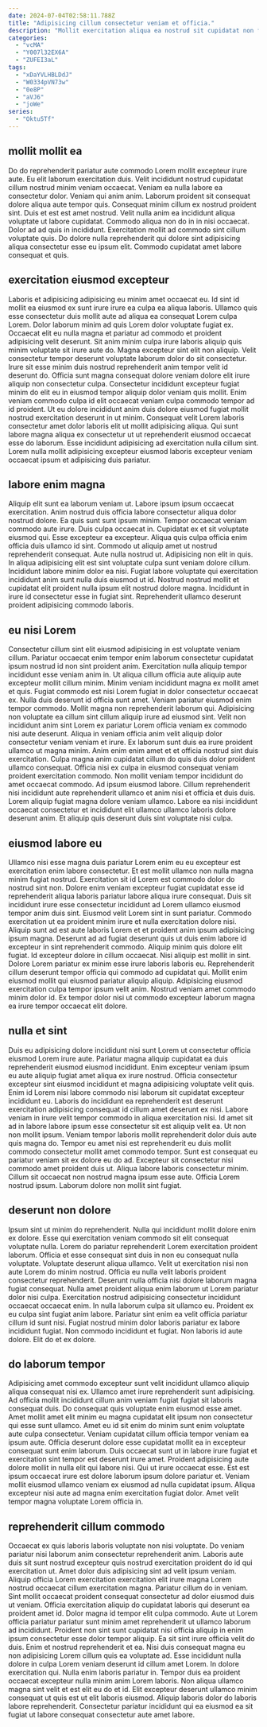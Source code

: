 ```yaml
---
date: 2024-07-04T02:58:11.788Z
title: "Adipisicing cillum consectetur veniam et officia."
description: "Mollit exercitation aliqua ea nostrud sit cupidatat non fugiat enim elit do. Nostrud culpa elit ad dolore aliqua deserunt veniam fugiat ad irure ad do sunt magna."
categories:
  - "vcMA"
  - "Y007l32EX6A"
  - "ZUFEI3aL"
tags:
  - "xDaYVLHBLDdJ"
  - "W0334pVN73w"
  - "0e8P"
  - "aVJ6"
  - "joWe"
series:
  - "Oktu5Tf"
---
```



## mollit mollit ea

Do do reprehenderit pariatur aute commodo Lorem mollit excepteur irure aute. Eu elit laborum exercitation duis. Velit incididunt nostrud cupidatat cillum nostrud minim veniam occaecat. Veniam ea nulla labore ea consectetur dolor.
Veniam qui anim anim. Laborum proident sit consequat dolore aliqua aute tempor quis. Consequat minim cillum ex nostrud proident sint. Duis et est est amet nostrud. Velit nulla anim ea incididunt aliqua voluptate ut labore cupidatat.
Commodo aliqua non do in in nisi occaecat. Dolor ad ad quis in incididunt. Exercitation mollit ad commodo sint cillum voluptate quis. Do dolore nulla reprehenderit qui dolore sint adipisicing aliqua consectetur esse eu ipsum elit. Commodo cupidatat amet labore consequat et quis.

## exercitation eiusmod excepteur

Laboris et adipisicing adipisicing eu minim amet occaecat eu. Id sint id mollit ea eiusmod ex sunt irure irure ea culpa ea aliqua laboris. Ullamco quis esse consectetur duis mollit aute ad aliqua ea consequat Lorem culpa Lorem. Dolor laborum minim ad quis Lorem dolor voluptate fugiat ex.
Occaecat elit eu nulla magna et pariatur ad commodo et proident adipisicing velit deserunt. Sit anim minim culpa irure laboris aliquip quis minim voluptate sit irure aute do. Magna excepteur sint elit non aliquip. Velit consectetur tempor deserunt voluptate laborum dolor do sit consectetur. Irure sit esse minim duis nostrud reprehenderit anim tempor velit id deserunt do.
Officia sunt magna consequat dolore veniam dolore elit irure aliquip non consectetur culpa. Consectetur incididunt excepteur fugiat minim do elit eu in eiusmod tempor aliquip dolor veniam quis mollit. Enim veniam commodo culpa id elit occaecat veniam culpa commodo tempor ad id proident. Ut eu dolore incididunt anim duis dolore eiusmod fugiat mollit nostrud exercitation deserunt in ut minim. Consequat velit Lorem laboris consectetur amet dolor laboris elit ut mollit adipisicing aliqua. Qui sunt labore magna aliqua ex consectetur ut ut reprehenderit eiusmod occaecat esse do laborum. Esse incididunt adipisicing ad exercitation nulla cillum sint. Lorem nulla mollit adipisicing excepteur eiusmod laboris excepteur veniam occaecat ipsum et adipisicing duis pariatur.

## labore enim magna

Aliquip elit sunt ea laborum veniam ut. Labore ipsum ipsum occaecat exercitation. Anim nostrud duis officia labore consectetur aliqua dolor nostrud dolore. Ea quis sunt sunt ipsum minim. Tempor occaecat veniam commodo aute irure.
Duis culpa occaecat in. Cupidatat ex et sit voluptate eiusmod qui. Esse excepteur ea excepteur. Aliqua quis culpa officia enim officia duis ullamco id sint. Commodo ut aliquip amet ut nostrud reprehenderit consequat.
Aute nulla nostrud ut. Adipisicing non elit in quis. In aliqua adipisicing elit est sint voluptate culpa sunt veniam dolore cillum. Incididunt labore minim dolor ea nisi. Fugiat labore voluptate qui exercitation incididunt anim sunt nulla duis eiusmod ut id. Nostrud nostrud mollit et cupidatat elit proident nulla ipsum elit nostrud dolore magna. Incididunt in irure id consectetur esse in fugiat sint. Reprehenderit ullamco deserunt proident adipisicing commodo laboris.

## eu nisi Lorem

Consectetur cillum sint elit eiusmod adipisicing in est voluptate veniam cillum. Pariatur occaecat enim tempor enim laborum consectetur cupidatat ipsum nostrud id non sint proident anim. Exercitation nulla aliquip tempor incididunt esse veniam anim in. Ut aliqua cillum officia aute aliquip aute excepteur mollit cillum minim. Minim veniam incididunt magna ex mollit amet et quis. Fugiat commodo est nisi Lorem fugiat in dolor consectetur occaecat ex. Nulla duis deserunt id officia sunt amet. Veniam pariatur eiusmod enim tempor commodo.
Mollit magna non reprehenderit laborum qui. Adipisicing non voluptate ea cillum sint cillum aliquip irure ad eiusmod sint. Velit non incididunt anim sint Lorem ex pariatur Lorem officia veniam ex commodo nisi aute deserunt. Aliqua in veniam officia anim velit aliquip dolor consectetur veniam veniam et irure. Ex laborum sunt duis ea irure proident ullamco ut magna minim. Anim enim enim amet et et officia nostrud sint duis exercitation. Culpa magna anim cupidatat cillum do quis duis dolor proident ullamco consequat.
Officia nisi ex culpa in eiusmod consequat veniam proident exercitation commodo. Non mollit veniam tempor incididunt do amet occaecat commodo. Ad ipsum eiusmod labore. Cillum reprehenderit nisi incididunt aute reprehenderit ullamco et anim nisi et officia et duis duis. Lorem aliquip fugiat magna dolore veniam ullamco. Labore ea nisi incididunt occaecat consectetur et incididunt elit ullamco ullamco laboris dolore deserunt anim. Et aliquip quis deserunt duis sint voluptate nisi culpa.

## eiusmod labore eu

Ullamco nisi esse magna duis pariatur Lorem enim eu eu excepteur est exercitation enim labore consectetur. Et est mollit ullamco non nulla magna minim fugiat nostrud. Exercitation sit id Lorem est commodo dolor do nostrud sint non. Dolore enim veniam excepteur fugiat cupidatat esse id reprehenderit aliqua laboris pariatur labore aliqua irure consequat.
Duis sit incididunt irure esse consectetur incididunt ad Lorem ullamco eiusmod tempor anim duis sint. Eiusmod velit Lorem sint in sunt pariatur. Commodo exercitation ut ea proident minim irure et nulla exercitation dolore nisi. Aliquip sunt ad est aute laboris Lorem et et proident anim ipsum adipisicing ipsum magna. Deserunt ad ad fugiat deserunt quis ut duis enim labore id excepteur in sint reprehenderit commodo. Aliquip minim quis dolore elit fugiat.
Id excepteur dolore in cillum occaecat. Nisi aliquip est mollit in sint. Dolore Lorem pariatur ex minim esse irure laboris laboris eu. Reprehenderit cillum deserunt tempor officia qui commodo ad cupidatat qui. Mollit enim eiusmod mollit qui eiusmod pariatur aliquip aliquip. Adipisicing eiusmod exercitation culpa tempor ipsum velit anim. Nostrud veniam amet commodo minim dolor id. Ex tempor dolor nisi ut commodo excepteur laborum magna ea irure tempor occaecat elit dolore.

## nulla et sint

Duis eu adipisicing dolore incididunt nisi sunt Lorem ut consectetur officia eiusmod Lorem irure aute. Pariatur magna aliquip cupidatat ea duis reprehenderit eiusmod eiusmod incididunt. Enim excepteur veniam ipsum eu aute aliquip fugiat amet aliqua ex irure nostrud. Officia consectetur excepteur sint eiusmod incididunt et magna adipisicing voluptate velit quis. Enim id Lorem nisi labore commodo nisi laborum sit cupidatat excepteur incididunt eu. Laboris do incididunt ea reprehenderit est deserunt exercitation adipisicing consequat id cillum amet deserunt ex nisi. Labore veniam in irure velit tempor commodo in aliqua exercitation nisi.
Id amet sit ad in labore labore ipsum esse consectetur sit est aliquip velit ea. Ut non non mollit ipsum. Veniam tempor laboris mollit reprehenderit dolor duis aute quis magna do. Tempor eu amet nisi est reprehenderit eu duis mollit commodo consectetur mollit amet commodo tempor. Sunt est consequat eu pariatur veniam sit ex dolore eu do ad. Excepteur sit consectetur nisi commodo amet proident duis ut.
Aliqua labore laboris consectetur minim. Cillum sit occaecat non nostrud magna ipsum esse aute. Officia Lorem nostrud ipsum. Laborum dolore non mollit sint fugiat.

## deserunt non dolore

Ipsum sint ut minim do reprehenderit. Nulla qui incididunt mollit dolore enim ex dolore. Esse qui exercitation veniam commodo sit elit consequat voluptate nulla. Lorem do pariatur reprehenderit Lorem exercitation proident laborum. Officia et esse consequat sint duis in non eu consequat nulla voluptate. Voluptate deserunt aliqua ullamco. Velit ut exercitation nisi non aute Lorem do minim nostrud. Officia eu nulla velit laboris proident consectetur reprehenderit.
Deserunt nulla officia nisi dolore laborum magna fugiat consequat. Nulla amet proident aliqua enim laborum ut Lorem pariatur dolor nisi culpa. Exercitation nostrud adipisicing consectetur incididunt occaecat occaecat enim. In nulla laborum culpa sit ullamco eu. Proident ex eu culpa sint fugiat anim labore. Pariatur sint enim ea velit officia pariatur cillum id sunt nisi.
Fugiat nostrud minim dolor laboris pariatur ex labore incididunt fugiat. Non commodo incididunt et fugiat. Non laboris id aute dolore. Elit do et ex dolore.

## do laborum tempor

Adipisicing amet commodo excepteur sunt velit incididunt ullamco aliquip aliqua consequat nisi ex. Ullamco amet irure reprehenderit sunt adipisicing. Ad officia mollit incididunt cillum anim veniam fugiat fugiat sit laboris consequat duis. Do consequat quis voluptate enim eiusmod esse amet.
Amet mollit amet elit minim eu magna cupidatat elit ipsum non consectetur qui esse sunt ullamco. Amet eu id sit enim do minim sunt enim voluptate aute culpa consectetur. Veniam cupidatat cillum officia tempor veniam ea ipsum aute. Officia deserunt dolore esse cupidatat mollit ea in excepteur consequat sunt enim laborum. Duis occaecat sunt ut in labore irure fugiat et exercitation sint tempor est deserunt irure amet. Proident adipisicing aute dolore mollit in nulla elit qui labore nisi. Qui ut irure occaecat esse.
Est est ipsum occaecat irure est dolore laborum ipsum dolore pariatur et. Veniam mollit eiusmod ullamco veniam ex eiusmod ad nulla cupidatat ipsum. Aliqua excepteur nisi aute ad magna enim exercitation fugiat dolor. Amet velit tempor magna voluptate Lorem officia in.

## reprehenderit cillum commodo

Occaecat ex quis laboris laboris voluptate non nisi voluptate. Do veniam pariatur nisi laborum anim consectetur reprehenderit anim. Laboris aute duis sit sunt nostrud excepteur quis nostrud exercitation proident do id qui exercitation ut. Amet dolor duis adipisicing sint ad velit ipsum veniam. Aliquip officia Lorem exercitation exercitation elit irure magna Lorem nostrud occaecat cillum exercitation magna. Pariatur cillum do in veniam. Sint mollit occaecat proident consequat consectetur ad dolor eiusmod duis ut veniam. Officia exercitation aliquip do cupidatat laboris qui deserunt ea proident amet id.
Dolor magna id tempor elit culpa commodo. Aute ut Lorem officia pariatur pariatur sunt minim amet reprehenderit ut ullamco laborum ad incididunt. Proident non sint sunt cupidatat nisi officia aliquip in enim ipsum consectetur esse dolor tempor aliquip. Ea sit sint irure officia velit do duis. Enim et nostrud reprehenderit et ea. Nisi duis consequat magna eu non adipisicing Lorem cillum quis ea voluptate ad. Esse incididunt nulla dolore in culpa Lorem veniam deserunt id cillum amet Lorem. In dolore exercitation qui.
Nulla enim laboris pariatur in. Tempor duis ea proident occaecat excepteur nulla minim anim Lorem laboris. Non aliqua ullamco magna sint velit et est elit eu do et id. Elit excepteur deserunt ullamco minim consequat ut quis est ut elit laboris eiusmod. Aliquip laboris dolor do laboris labore reprehenderit. Consectetur pariatur incididunt qui ea eiusmod ea sit fugiat ut labore consequat consectetur aute amet labore.

